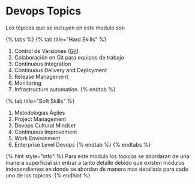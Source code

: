 # Devops Topics

Los tópicos que se incluyen en este modulo son

{% tabs %}
{% tab title="Hard Skills" %}
1. Control de Versiones \([Git](https://git-scm.com/)\)
2. Colaboración en Git para equipos de trabajo
3. Continuous Integration
4. Continuous Delivery and Deployment
5. Release Management
6. Monitoring
7. Infrastructure automation.
{% endtab %}

{% tab title="Soft Skills" %}
1. Metodologias Ágiles
2. Project Management
3. Devops Cultural Mindset
4. Continuous Improvement
5. Work Environment
6. Enterprise Level Devops
{% endtab %}
{% endtabs %}

{% hint style="info" %}
Para este modulo los tópicos se abordaran de una manera superficial  sin entrar a tanto detalle debido que existen módulos independientes en donde se abordan de manera mas detallada para cada uno de los topicos.
{% endhint %}





